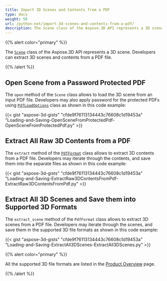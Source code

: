 ```yaml
---
title: Import 3D Scenes and Contents from a PDF
type: docs
weight: 50
url: /python-net/import-3d-scenes-and-contents-from-a-pdf/
description: The Scene class of the Aspose.3D API represents a 3D scene. Developers can extract 3D scenes and contents from a PDF file.
---
```


{{% alert color="primary" %}}

The [`Scene`](https://reference.aspose.com/3d/net/aspose.threed/scene) class of the Aspose.3D API represents a 3D scene. Developers can extract 3D scenes and contents from a PDF file.

{{% /alert %}}
## **Open Scene from a Password Protected PDF**
The `open` method of the `Scene` class allows to load the 3D scene from an input PDF file. Developers may also apply password for the protected PDFs using [`PdfLoadOptions`](https://reference.aspose.com/3d/net/aspose.threed.formats/pdfloadoptions) class as shown in this code example:

{{< gist "aspose-3d-gists" "cfde9f76113134443c76608c1d19453a" "Loading-and-Saving-OpenSceneFromProtectedPdf-OpenSceneFromProtectedPdf.py" >}}
## **Extract All Raw 3D Contents from a PDF**
The `extract` method of the [`PdfFormat`](https://reference.aspose.com/3d/net/aspose.threed.formats/pdfformat) class allows to extract 3D contents from a PDF file. Developers may iterate through the contents, and save them into the separate files as shown in this code example:

{{< gist "aspose-3d-gists" "cfde9f76113134443c76608c1d19453a" "Loading-and-Saving-ExtractRaw3DContentsFromPdf-ExtractRaw3DContentsFromPdf.py" >}}
## **Extract All 3D Scenes and Save them into Supported 3D Formats**
The `extract_scene` method of the `PdfFormat` class allows to extract 3D scenes from a PDF file. Developers may iterate through the scenes, and save them in the supported 3D file formats as shown in this code example:

{{< gist "aspose-3d-gists" "cfde9f76113134443c76608c1d19453a" "Loading-and-Saving-ExtractAll3DScenes-ExtractAll3DScenes.py" >}}

{{% alert color="primary" %}}

All the supported 3D file formats are listed in the [Product Overview](/3d/python-net/product-overview/) page.

{{% /alert %}}
